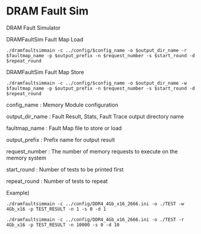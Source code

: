 # DRAM Fault Sim
DRAM Fault Simulator




DRAMFaultSim Fault Map Load

`./dramfaultsimmain -c ../config/$config_name -o $output_dir_name -r $faultmap_name -p $output_prefix -n $request_number -s $start_round -d $repeat_round`

DRAMFaultSim Fault Map Store

`./dramfaultsimmain -c ../config/$config_name -o $output_dir_name -w $faultmap_name -p $output_prefix -n $request_number -s $start_round -d $repeat_round`

config_name : Memory Module configuration

output_dir_name : Fault Result, Stats, Fault Trace output directory name

faultmap_name : Fault Map file to store or load

output_prefix : Prefix name for output result

request_number : The number of memory requests to execute on the memory system

start_round : Number of tests to be printed first

repeat_round : Number of tests to repeat



Example)

`./dramfaultsimmain -c ../config/DDR4_4Gb_x16_2666.ini -o ./TEST -w 4Gb_x16 -p TEST_RESULT -n 1 -s 0 -d 1`

`./dramfaultsimmain -c ../config/DDR4_4Gb_x16_2666.ini -o ./TEST -r 4Gb_x16 -p TEST_RESULT -n 10000 -s 0 -d 10`

